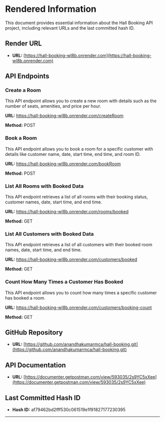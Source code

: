 # Rendered Information

This document provides essential information about the Hall Booking API project, including relevant URLs and the last committed hash ID.

## Render URL

- **URL:** [https://hall-booking-wl8b.onrender.com](https://hall-booking-wl8b.onrender.com)

## API Endpoints

### Create a Room

This API endpoint allows you to create a new room with details such as the number of seats, amenities, and price per hour.

**URL:** https://hall-booking-wl8b.onrender.com/createRoom

**Method:** POST

### Book a Room

This API endpoint allows you to book a room for a specific customer with details like customer name, date, start time, end time, and room ID.

**URL:** https://hall-booking-wl8b.onrender.com/bookRoom

**Method:** POST

### List All Rooms with Booked Data

This API endpoint retrieves a list of all rooms with their booking status, customer names, date, start time, and end time.

**URL:** https://hall-booking-wl8b.onrender.com/rooms/booked

**Method:** GET

### List All Customers with Booked Data

This API endpoint retrieves a list of all customers with their booked room names, date, start time, and end time.

**URL:** https://hall-booking-wl8b.onrender.com/customers/booked

**Method:** GET

### Count How Many Times a Customer Has Booked

This API endpoint allows you to count how many times a specific customer has booked a room.

**URL:** https://hall-booking-wl8b.onrender.com/customers/booking-count

**Method:** GET

## GitHub Repository

- **URL:** [https://github.com/anandhakumarmca/hall-booking.git](https://github.com/anandhakumarmca/hall-booking.git)

## API Documentation

- **URL:** [https://documenter.getpostman.com/view/593035/2s9YC5xXee](https://documenter.getpostman.com/view/593035/2s9YC5xXee)

## Last Committed Hash ID

- **Hash ID:** af79462bd2fff530c061519e1f91827177230395

----------------------------------------------------------------------------------------------------------------------------------
